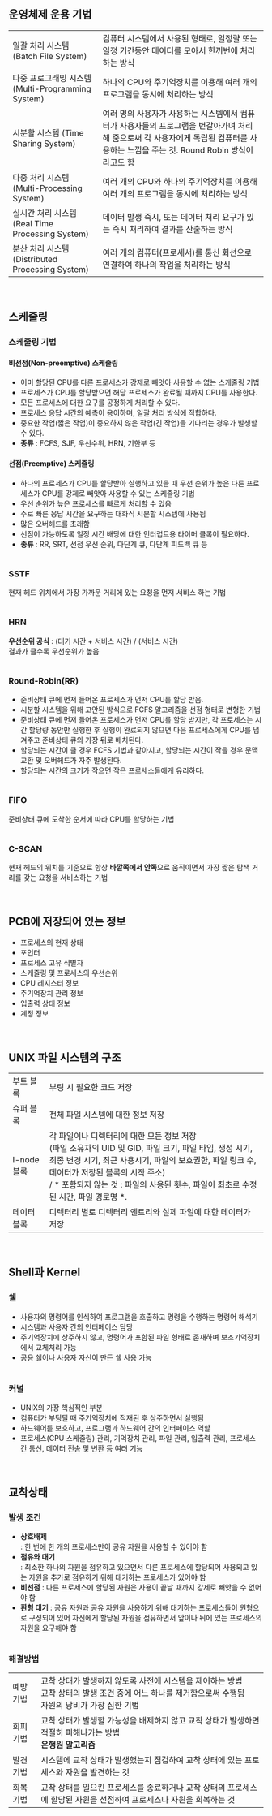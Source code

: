 ## 운영체제 운용 기법
|        |                   |
| :----- | :---------------- |
|일괄 처리 시스템 (Batch File System)| 컴퓨터 시스템에서 사용된 형태로, 일정랼 또는 일정 기간동안 데이터를 모아서 한꺼번에 처리하는 방식
|다중 프로그래밍 시스템 (Multi-Programming System)| 하나의 CPU와 주기억장치를 이용해 여러 개의 프로그램을 동시에 처리하는 방식
|시분할 시스템 (Time Sharing System)| 여러 명의 사용자가 사용하는 시스템에서 컴퓨터가 사용자들의 프로그램을 번갈아가며 처리해 줌으로써 각 사용자에게 독립된 컴퓨터를 사용하는 느낌을 주는 것. Round Robin 방식이라고도 함
|다중 처리 시스템 (Multi-Processing System)| 여러 개의 CPU와 하나의 주기억장치를 이용해 여러 개의 프로그램을 동시에 처리하는 방식
|실시간 처리 시스템 (Real Time Processing System)| 데이터 발생 즉시, 또는 데이터 처리 요구가 있는 즉시 처리하여 결과를 산출하는 방식
|분산 처리 시스템 (Distributed Processing System)| 여러 개의 컴퓨터(프로세서)를 통신 회선으로 연결하여 하나의 작업을 처리하는 방식

<br>

## 스케줄링
### 스케줄링 기법
#### 비선점(Non-preemptive) 스케줄링
* 이미 할당된 CPU를 다른 프로세스가 강제로 빼앗아 사용할 수 없는 스케줄링 기법
* 프로세스가 CPU를 할당받으면 해당 프로세스가 완료될 때까지 CPU를 사용한다.
* 모든 프로세스에 대한 요구를 공정하게 처리할 수 있다.
* 프로세스 응답 시간의 예측이 용이하며, 일괄 처리 방식에 적합하다.
* 중요한 작업(짧은 작업)이 중요하지 않은 작업(긴 작업)을 기다리는 경우가 발생할 수 있다.
* **종류** : FCFS, SJF, 우선수위, HRN, 기한부 등
#### 선점(Preemptive) 스케줄링
* 하나의 프로세스가 CPU를 할당받아 실행하고 있을 때 우선 순위가 높은 다른 프로세스가 CPU를 강제로 빼앗아 사용할 수 있는 스케줄링 기법
* 우선 순위가 높은 프로세스를 빠르게 처리할 수 있음
* 주로 빠른 응답 시간을 요구하는 대화식 시분할 시스템에 사용됨
* 많은 오버헤드를 초래함
* 선점이 가능하도록 일정 시간 배당에 대한 인터럽트용 타이머 클록이 필요하다.
* **종류** : RR, SRT, 선점 우선 순위, 다단계 큐, 다단계 피드백 큐 등
#
### SSTF
현재 헤드 위치에서 가장 가까운 거리에 있는 요청을 먼저 서비스 하는 기법
#
### HRN
**우선순위 공식** : (대기 시간 + 서비스 시간) / (서비스 시간)  
결과가 클수록 우선순위가 높음  
#
### Round-Robin(RR)
* 준비상태 큐에 먼저 들어온 프로세스가 먼저 CPU를 할당 받음.  
* 시분할 시스템을 위해 고안된 방식으로 FCFS 알고리즘을 선점 형태로 변형한 기법
* 준비상태 큐에 먼저 들어온 프로세스가 먼저 CPU를 할당 받지만, 각 프로세스는 시간 할당량 동안만 실행한 후 실행이 완료되지 않으면 다음 프로세스에게 CPU를 넘겨주고 준비상태 큐의 가장 뒤로 배치된다.
* 할당되는 시간이 클 경우 FCFS 기법과 같아지고, 할당되는 시간이 작을 경우 문맥 교환 및 오버헤드가 자주 발생된다.
* 할당되는 시간의 크기가 작으면 작은 프로세스들에게 유리하다.
#
### FIFO
준비상태 큐에 도착한 순서에 따라 CPU를 할당하는 기법
#
### C-SCAN
현재 헤드의 위치를 기준으로 항상 **바깥쪽에서 안쪽**으로 움직이면서 가장 짧은 탐색 거리를 갖는 요청을 서비스하는 기법

<br>

## PCB에 저장되어 있는 정보
* 프로세스의 현재 상태
* 포인터
* 프로세스 고유 식별자
* 스케줄링 및 프로세스의 우선순위
* CPU 레지스터 정보
* 주기억장치 관리 정보
* 입출력 상태 정보
* 계정 정보

<br>

## UNIX 파일 시스템의 구조
|       |       |
|:------|:------|
|부트 블록|부팅 시 필요한 코드 저장
|슈퍼 블록|전체 파일 시스템에 대한 정보 저장
|I-node 블록|각 파일이나 디렉터리에 대한 모든 정보 저장 <br> (파일 소유자의 UID 및 GID, 파일 크기, 파일 타입, 생성 시기, 최종 변경 시기, 최근 사용시기, 파일의 보호권한, 파일 링크 수, 데이터가 저장된 블록의 시작 주소) <br> / * 포함되지 않는 것 : 파일의 사용된 횟수, 파일이 최초로 수정된 시간, 파일 경로명 *.
|데이터 블록|디렉터리 별로 디렉터리 엔트리와 실제 파일에 대한 데이터가 저장

<br>

## Shell과 Kernel
### 쉘
* 사용자의 명령어를 인식하여 프로그램을 호출하고 명령을 수행하는 명령어 해석기
* 시스템과 사용자 간의 인터페이스 담당
* 주기억장치에 상주하지 않고, 명령어가 포함된 파일 형태로 존재하며 보조기억장치에서 교체처리 가능
* 공용 쉘이나 사용자 자신이 만든 쉘 사용 가능
#
### 커널
* UNIX의 가장 핵심적인 부분
* 컴퓨터가 부팅될 때 주기억장치에 적재된 후 상주하면서 실행됨
* 하드웨어를 보호하고, 프로그램과 하드웨어 간의 인터페이스 역할
* 프로세스(CPU 스케줄링) 관리, 기억장치 관리, 파일 관리, 입출력 관리, 프로세스 간 통신, 데이터 전송 및 변환 등 여러 기능

<br>

## 교착상태
### 발생 조건
* **상호배제**   
: 한 번에 한 개의 프로세스만이 공유 자원을 사용할 수 있어야 함
* **점유와 대기**  
: 최소한 하나의 자원을 점유하고 있으면서 다른 프로세스에 할당되어 사용되고 있는 자원을 추가로 점유하기 위해 대기하는 프로세스가 있어야 함
* **비선점**
: 다른 프로세스에 할당된 자원은 사용이 끝날 때까지 강제로 빼앗을 수 없어야 함
* **환형 대기**
: 공유 자원과 공유 자원을 사용하기 위해 대기하는 프로세스들이 원형으로 구성되어 있어 자신에게 할당된 자원을 점유하면서 앞이나 뒤에 있는 프로세스의 자원을 요구해야 함
#
### 해결방법
|       |       |
|:------|:------|
|예방 기법| 교착 상태가 발생하지 않도록 사전에 시스템을 제어하는 방법 <br> 교착 상태의 발생 조건 중에 어느 하나를 제거함으로써 수행됨 <br> 자원의 낭비가 가장 심한 기법
|회피 기법| 교착 상태가 발생할 가능성을 배제하지 않고 교착 상태가 발생하면 적절히 피해나가는 방법 <br> **은행원 알고리즘**
|발견 기법| 시스템에 교착 상태가 발생했는지 점검하여 교착 상태에 있는 프로세스와 자원을 발견하는 것
|회복 기법| 교착 상태를 일으킨 프로세스를 종료하거나 교착 상태의 프로세스에 할당된 자원을 선점하여 프로세스나 자원을 회복하는 것
